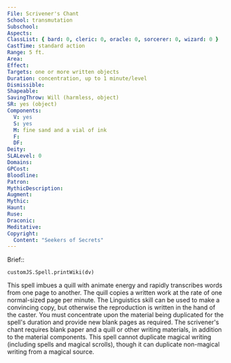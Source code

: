 ```yaml
---
File: Scrivener's Chant
School: transmutation
Subschool: 
Aspects: 
ClassList: { bard: 0, cleric: 0, oracle: 0, sorcerer: 0, wizard: 0 }
CastTime: standard action
Range: 5 ft.
Area: 
Effect: 
Targets: one or more written objects
Duration: concentration, up to 1 minute/level
Dismissible: 
Shapeable: 
SavingThrow: Will (harmless, object)
SR: yes (object)
Components:
  V: yes
  S: yes
  M: fine sand and a vial of ink
  F: 
  DF: 
Deity: 
SLALevel: 0
Domains: 
GPCost: 
Bloodline: 
Patron: 
MythicDescription: 
Augment: 
Mythic: 
Haunt: 
Ruse: 
Draconic: 
Meditative: 
Copyright:
  Content: "Seekers of Secrets"
---
```

Brief:: 

```dataviewjs
customJS.Spell.printWiki(dv)
```

This spell imbues a quill with animate energy and rapidly transcribes words from one page to another. The quill copies a written work at the rate of one normal-sized page per minute.  The Linguistics skill can be used to make a convincing copy, but otherwise the reproduction is written in the hand of the caster.  You must concentrate upon the material being duplicated for the spell's duration and provide new blank pages as required.  The scrivener's chant requires blank paper and a quill or other writing materials, in addition to the material components.  This spell cannot duplicate magical writing (including spells and magical scrolls), though it can duplicate non-magical writing from a magical source.
